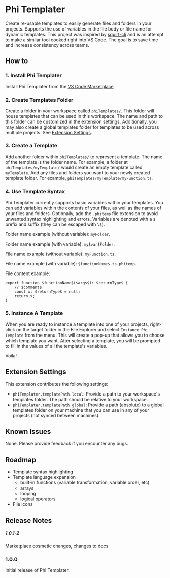 # Phi Templater

Create re-usable templates to easily generate files and folders in your projects. Supports the use of variables in the file body or file name for dynamic templates. This project was inspired by [squirt-cli](https://github.com/drock07/squirt-cli) and is an attempt to make a similar tool cooked right into VS Code. The goal is to save time and increase consistency across teams.

## How to

### 1. Install Phi Templater

Install Phi Templater from the [VS Code Marketplace](https://marketplace.visualstudio.com/items?itemName=luke-phillips.phitemplater)

### 2. Create Templates Folder

Create a folder in your workspace called `phiTemplates/`. This folder will house templates that can be used in this workspace. The name and path to this folder can be customized in the extension settings. Additionally, you may also create a global templates folder for templates to be used across multiple projects. See [Extension Settings](#extension-settings).

### 3. Create a Template

Add another folder within `phiTemplates/` to represent a template. The name of the template is the folder name. For example, a folder at `phiTemplates/myTemplate/` would create an empty template called `myTemplate`. Add any files and folders you want to your newly created template folder. For example, `phiTemplates/myTemplate/myFunction.ts`.

### 4. Use Template Syntax

Phi Templater currently supports basic variables within your templates. You can add variables within the contents of your files, as well as the names of your files and folders. Optionally, add the `.phitemp` file extension to avoid unwanted syntax highlighting and errors. Variables are denoted with a `$` prefix and suffix (they can be escaped with `\$`).

Folder name example (without variable): `myFolder`.

Folder name example (with variable): `my$var$Folder`.

File name example (without variable): `myFunction.ts`.

File name example (with variable): `$functionName$.ts.phitemp`.

File content example:

```
export function $functionName$($args$): $returnType$ {
    // $comment$
    const x: $returnType$ = null;
    return x;
}
```

### 5. Instance A Template

When you are ready to instance a template into one of your projects, right-click on the target folder in the File Explorer and select `Instance Phi Template` from the menu. This will create a pop-up that allows you to choose which template you want. After selecting a template, you will be prompted to fill in the values of all the template's variables.

Voila!

## Extension Settings

This extension contributes the following settings:

- `phiTemplater.templatePath.local`: Provide a path to your workspace's templates folder. The path should be relative to your workspace.
- `phiTemplater.templatePath.global`: Provide a path (absolute) to a global templates folder on your machine that you can use in any of your projects (not synced between machines).

## Known Issues

None. Please provide feedback if you encounter any bugs.

## Roadmap

- Template syntax highlighting
- Template language expansion
  - built-in functions (variable transformation, variable order, etc)
  - arrays
  - looping
  - logical operators
- File icons

## Release Notes

##### 1.0.1-2

Marketplace cosmetic changes, changes to docs

### 1.0.0

Initial release of Phi Templater.
